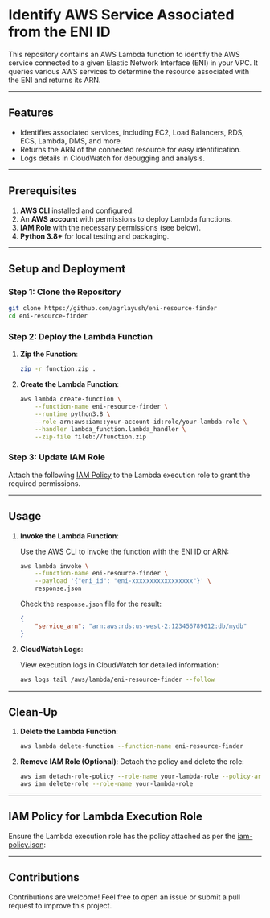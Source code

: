# Identify AWS Service Associated from the ENI ID

This repository contains an AWS Lambda function to identify the AWS service connected to a given Elastic Network Interface (ENI) in your VPC. It queries various AWS services to determine the resource associated with the ENI and returns its ARN.

---

## Features

- Identifies associated services, including EC2, Load Balancers, RDS, ECS, Lambda, DMS, and more.
- Returns the ARN of the connected resource for easy identification.
- Logs details in CloudWatch for debugging and analysis.

---

## Prerequisites

1. **AWS CLI** installed and configured.
2. An **AWS account** with permissions to deploy Lambda functions.
3. **IAM Role** with the necessary permissions (see below).
4. **Python 3.8+** for local testing and packaging.

---

## Setup and Deployment

### Step 1: Clone the Repository

```bash
git clone https://github.com/agrlayush/eni-resource-finder
cd eni-resource-finder
```
### Step 2: Deploy the Lambda Function

1. **Zip the Function**:
   ```bash
   zip -r function.zip .
   ```

2. **Create the Lambda Function**:
   ```bash
   aws lambda create-function \
       --function-name eni-resource-finder \
       --runtime python3.8 \
       --role arn:aws:iam::your-account-id:role/your-lambda-role \
       --handler lambda_function.lambda_handler \
       --zip-file fileb://function.zip
   ```

### Step 3: Update IAM Role

Attach the following [IAM Policy](#iam-policy-for-lambda-execution-role) to the Lambda execution role to grant the required permissions.

---

## Usage

1. **Invoke the Lambda Function**:

   Use the AWS CLI to invoke the function with the ENI ID or ARN:

   ```bash
   aws lambda invoke \
       --function-name eni-resource-finder \
       --payload '{"eni_id": "eni-xxxxxxxxxxxxxxxxx"}' \
       response.json
   ```

   Check the `response.json` file for the result:

   ```json
   {
       "service_arn": "arn:aws:rds:us-west-2:123456789012:db/mydb"
   }
   ```

2. **CloudWatch Logs**:

   View execution logs in CloudWatch for detailed information:
   ```bash
   aws logs tail /aws/lambda/eni-resource-finder --follow
   ```

---

## Clean-Up

1. **Delete the Lambda Function**:
   ```bash
   aws lambda delete-function --function-name eni-resource-finder
   ```

2. **Remove IAM Role (Optional)**:
   Detach the policy and delete the role:
   ```bash
   aws iam detach-role-policy --role-name your-lambda-role --policy-arn arn:aws:iam::aws:policy/YourPolicy
   aws iam delete-role --role-name your-lambda-role
   ```

---

## IAM Policy for Lambda Execution Role

Ensure the Lambda execution role has the policy attached as per the [iam-policy.json](iam-policy.json):


---

## Contributions

Contributions are welcome! Feel free to open an issue or submit a pull request to improve this project.

